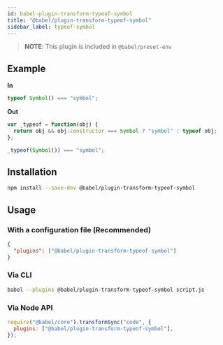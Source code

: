 ```yaml
---
id: babel-plugin-transform-typeof-symbol
title: "@babel/plugin-transform-typeof-symbol"
sidebar_label: typeof-symbol
---
```


> **NOTE**: This plugin is included in `@babel/preset-env`

## Example

**In**

```js title="JavaScript"
typeof Symbol() === "symbol";
```

**Out**

```js title="JavaScript"
var _typeof = function(obj) {
  return obj && obj.constructor === Symbol ? "symbol" : typeof obj;
};

_typeof(Symbol()) === "symbol";
```

## Installation

```sh title="Shell"
npm install --save-dev @babel/plugin-transform-typeof-symbol
```

## Usage

### With a configuration file (Recommended)

```json title="babel.config.json"
{
  "plugins": ["@babel/plugin-transform-typeof-symbol"]
}
```

### Via CLI

```sh title="Shell"
babel --plugins @babel/plugin-transform-typeof-symbol script.js
```

### Via Node API

```js title="JavaScript"
require("@babel/core").transformSync("code", {
  plugins: ["@babel/plugin-transform-typeof-symbol"],
});
```
